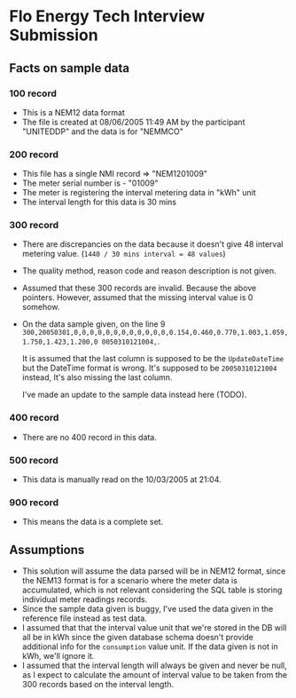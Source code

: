 # Flo Energy Tech Interview Submission

## Facts on sample data

### 100 record

- This is a NEM12 data format
- The file is created at 08/06/2005 11:49 AM by the participant "UNITEDDP" and the data is for "NEMMCO"

### 200 record

- This file has a single NMI record => "NEM1201009"
- The meter serial number is - "01009"
- The meter is registering the interval metering data in "kWh" unit
- The interval length for this data is 30 mins

### 300 record

- There are discrepancies on the data because it doesn't give 48 interval metering value. (`1440 / 30 mins interval = 48 values`)
- The quality method, reason code and reason description is not given.
- Assumed that these 300 records are invalid. Because the above pointers. However, assumed that the missing interval value is 0 somehow.
- On the data sample given, on the line 9
  `300,20050301,0,0,0,0,0,0,0,0,0,0,0,0,0.154,0.460,0.770,1.003,1.059,1.750,1.423,1.200,0 0050310121004,`.

  It is assumed that the last column is supposed to be the `UpdateDateTime` but the DateTime format is wrong. It's supposed to be `20050310121004` instead, It's also missing the last column.

  I've made an update to the sample data instead here (TODO).

### 400 record

- There are no 400 record in this data.

### 500 record

- This data is manually read on the 10/03/2005 at 21:04.

### 900 record

- This means the data is a complete set.

## Assumptions

- This solution will assume the data parsed will be in NEM12 format, since the NEM13 format is for a scenario where the meter data is accumulated, which is not relevant considering the SQL table is storing individual meter readings records.
- Since the sample data given is buggy, I've used the data given in the reference file instead as test data.
- I assumed that that the interval value unit that we're stored in the DB will all be in kWh since the given database schema doesn't provide additional info for the `consumption` value unit. If the data given is not in kWh, we'll ignore it.
- I assumed that the interval length will always be given and never be null, as I expect to calculate the amount of interval value to be taken from the 300 records based on the interval length.
